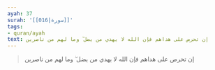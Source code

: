 ```yaml
---
ayah: 37
surah: '[[016|سورة]]'
tags:
- quran/ayah
text: إن تحرص على هداهم فإن الله لا يهدي من يضل ۖ وما لهم من ناصرين
---
```

> إن تحرص على هداهم فإن الله لا يهدي من يضل ۖ وما لهم من ناصرين
